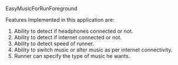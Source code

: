 EasyMusicForRunForeground <br/>

Features Implemented in this application are: <br/>
1. Ability to detect if headphones connected or not. <br/>
2. Ability to detect if internet connected or not. <br/>
3. Ability to detect speed of runner. <br/>
4. Ability to switch music or alter music as per internet connectivity. <br/>
5. Runner can specify the type of music he wants. <br/>
